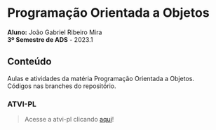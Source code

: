 # Programação Orientada a Objetos
**Aluno:** João Gabriel Ribeiro Mira <br>
**3º Semestre de ADS** - 2023.1 <br>
## Conteúdo
 Aulas e atividades da matéria Programação Orientada a Objetos. <br>
 Códigos nas branches do repositório.
### ATVI-PL
> Acesse a atvi-pl clicando [aqui](https://github.com/JoaoGRMira/programacao-orientada-objetos/tree/atvi-pl)!
